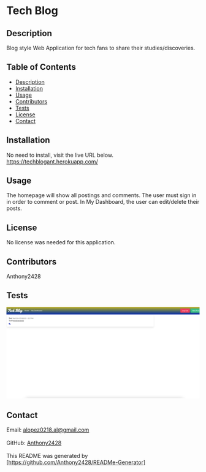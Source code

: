 # Tech Blog
## Description
Blog style Web Application for tech fans to share their studies/discoveries. <br />
## Table of Contents
- [Description](#description)
- [Installation](#installation)
- [Usage](#usage)
- [Contributors](#contributors)
- [Tests](#tests)
- [License](#license)
- [Contact](#contact) <br />
## Installation
No need to install, visit the live URL below. <br />
https://techblogant.herokuapp.com/ <br />
## Usage
The homepage will show all postings and comments. The user must sign in in order to comment or post. In My Dashboard, the user can edit/delete their posts. <br />
## License
No license was needed for this application. <br /> 
## Contributors
Anthony2428 <br />
## Tests
![Screenshot of Web App:](./Tech-Blog-Screenshot.png)
## Contact 
Email: alopez0218.al@gmail.com<br /><br />
GitHub: [Anthony2428](https://github.com/Anthony2428)<br />
<br />
This README was generated by [https://github.com/Anthony2428/READMe-Generator]